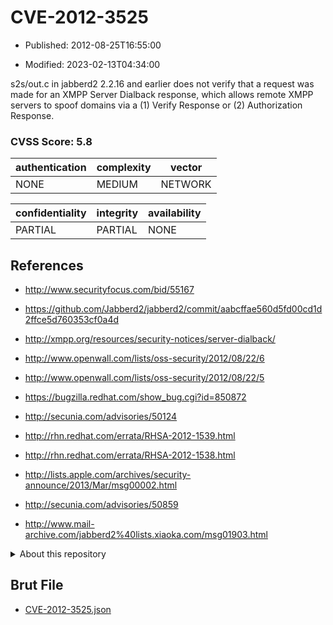 # CVE-2012-3525

- Published: 2012-08-25T16:55:00

- Modified: 2023-02-13T04:34:00

s2s/out.c in jabberd2 2.2.16 and earlier does not verify that a request was made for an XMPP Server Dialback response, which allows remote XMPP servers to spoof domains via a (1) Verify Response or (2) Authorization Response.

### CVSS Score: **5.8**

| authentication | complexity | vector |
| --- | --- | --- |
| NONE | MEDIUM | NETWORK |

| confidentiality | integrity | availability |
| --- | --- | --- |
| PARTIAL | PARTIAL | NONE |

## References

* http://www.securityfocus.com/bid/55167

* https://github.com/Jabberd2/jabberd2/commit/aabcffae560d5fd00cd1d2ffce5d760353cf0a4d

* http://xmpp.org/resources/security-notices/server-dialback/

* http://www.openwall.com/lists/oss-security/2012/08/22/6

* http://www.openwall.com/lists/oss-security/2012/08/22/5

* https://bugzilla.redhat.com/show_bug.cgi?id=850872

* http://secunia.com/advisories/50124

* http://rhn.redhat.com/errata/RHSA-2012-1539.html

* http://rhn.redhat.com/errata/RHSA-2012-1538.html

* http://lists.apple.com/archives/security-announce/2013/Mar/msg00002.html

* http://secunia.com/advisories/50859

* http://www.mail-archive.com/jabberd2%40lists.xiaoka.com/msg01903.html

<details>
<summary>About this repository</summary> 

  This repository is part of the project [Live Hack CVE](https://github.com/Live-Hack-CVE). Main website can be found [www.live-hack.org](https://www.live-hack.org) 
  
  Made by [Sn0wAlice](https://github.com/Sn0wAlice) for the people that care about security and need to have a feed of the latest CVEs. Hope you enjoy it, don't forget to star the repo and follow me on [Twitter](https://twitter.com/Sn0wAlice) and [Github](https://github.com/Sn0wAlice). And that is my [personnal website](https://www.alice-snow.me/)

  - [Home Page](https://github.com/Live-Hack-CVE)
  - [Framework](https://github.com/Live-Hack-CVE/cve-framework)
  - [CVE database](https://github.com/Live-Hack-CVE/full_database)
  - [Changelog](https://github.com/Live-Hack-CVE/Changelog)
</details>

## Brut File

* [CVE-2012-3525.json](https://raw.githubusercontent.com/Live-Hack-CVE/full_database/main/cves/2012/CVE-2012-3525.json)

